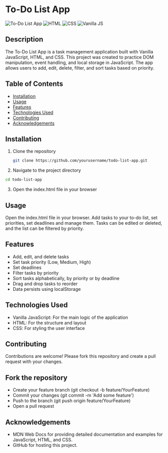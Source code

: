 # To-Do List App

![To-Do List App](https://img.shields.io/badge/App-vanilla%20js-blue.svg)
![HTML](https://img.shields.io/badge/Built%20with-HTML-orange.svg)
![CSS](https://img.shields.io/badge/Styled%20with-CSS-pink.svg)
![Vanilla JS](https://img.shields.io/badge/Language-JavaScript-yellow.svg)

## Description

The To-Do List App is a task management application built with Vanilla JavaScript, HTML, and CSS. This project was created to practice DOM manipulation, event handling, and local storage in JavaScript. The app allows users to add, edit, delete, filter, and sort tasks based on priority.

## Table of Contents

- [Installation](#installation)
- [Usage](#usage)
- [Features](#features)
- [Technologies Used](#technologies-used)
- [Contributing](#contributing)
- [Acknowledgements](#acknowledgements)

## Installation

1. Clone the repository
   ```bash
   git clone https://github.com/yourusername/todo-list-app.git
   ```

2. Navigate to the project directory
  ```bash
  cd todo-list-app
   ```

3. Open the index.html file in your browser


## Usage
Open the index.html file in your browser.
Add tasks to your to-do list, set priorities, set deadlines and manage them.
Tasks can be edited or deleted, and the list can be filtered by priority.

## Features
- Add, edit, and delete tasks
- Set task priority (Low, Medium, High)
- Set deadlines
- Filter tasks by priority
- Sort tasks alphabetically, by priority or by deadline
- Drag and drop tasks to reorder
- Data persists using localStorage

## Technologies Used
- Vanilla JavaScript: For the main logic of the application
- HTML: For the structure and layout
- CSS: For styling the user interface

## Contributing
Contributions are welcome! Please fork this repository and create a pull request with your changes.

## Fork the repository
- Create your feature branch (git checkout -b feature/YourFeature)
- Commit your changes (git commit -m 'Add some feature')
- Push to the branch (git push origin feature/YourFeature)
- Open a pull request

## Acknowledgements
- MDN Web Docs for providing detailed documentation and examples for JavaScript, HTML, and CSS.
- GitHub for hosting this project.
